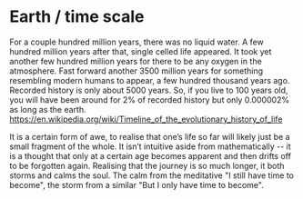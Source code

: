 # Earth / time scale 
For a couple hundred million years, there was no liquid water. A few hundred million years after that, single celled life appeared. It took yet another few hundred million years for there to be any oxygen in the atmosphere. Fast forward another 3500 million years for something resembling modern humans to appear, a few hundred thousand years ago. Recorded history is only about 5000 years. So, if you live to 100 years old, you will have been around for 2% of recorded history but only 0.000002% as long as the earth.
https://en.wikipedia.org/wiki/Timeline_of_the_evolutionary_history_of_life


It is a certain form of awe, to realise that one’s life so far will likely just be a small fragment of the whole. It isn’t intuitive aside from mathematically -- it is a thought that only at a certain age becomes apparent and then drifts off to be forgotten again.
Realising that the journey is so much longer, it both storms and calms the soul. The calm from the meditative "I still have time to become", the storm from a similar "But I only have time to become".